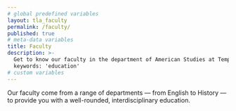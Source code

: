 ```yaml
---
# global predefined variables
layout: tla_faculty
permalink: /faculty/
published: true
# meta-data variables
title: Faculty
description: >-
  Get to know our faculty in the department of American Studies at Temple University’s College of Liberal Arts.
  keywords: 'education'
# custom variables
---
```

Our faculty come from a range of departments — from English to History — to provide you with a well-rounded, interdisciplinary education.
